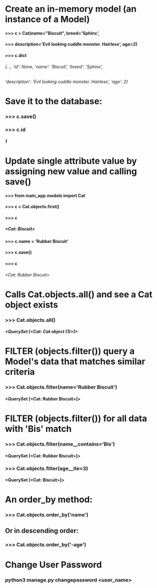 # Create an in-memory model (an instance of a Model) 

#### >>> c = Cat(name="Biscuit", breed='Sphinx',
#### >>> description='Evil looking cuddle monster. Hairless', age=2)
#### >>> c.__dict__
###### {..., 'id': None, 'name': 'Biscuit', 'breed': 'Sphinx',
###### 'description': 'Evil looking cuddle monster. Hairless', 'age': 2}

# Save it to the database:
### >>> c.save()
### >>> c.id
##### 1

# Update single attribute value by assigning new value and calling save()

#### >>> from main_app.models import Cat
#### >>> c = Cat.objects.first()
#### >>> c   
##### <Cat: Biscuit>

#### >>> c.name = 'Rubber Biscuit'
#### >>> c.save()
#### >>> c   
###### <Cat: Rubber Biscuit>

# Calls Cat.objects.all() and see a Cat object exists

### >>> Cat.objects.all()
##### <QuerySet [<Cat: Cat object (1)>]>

# FILTER (objects.filter()) query a Model's data that matches similar criteria 

### >>> Cat.objects.filter(name='Rubber Biscuit')
#### <QuerySet [<Cat: Rubber Biscuit>]>

# FILTER (objects.filter()) for all data with 'Bis' match

### >>> Cat.objects.filter(name__contains='Bis')
#### <QuerySet [<Cat: Rubber Biscuit>]>

### >>> Cat.objects.filter(age__lte=3)
#### <QuerySet [<Cat: Biscuit>]>

# An order_by method:

### >>> Cat.objects.order_by('name')

## Or in descending order:

### >>> Cat.objects.order_by('-age')

# Change User Password

### python3 manage.py changepassword <user_name>